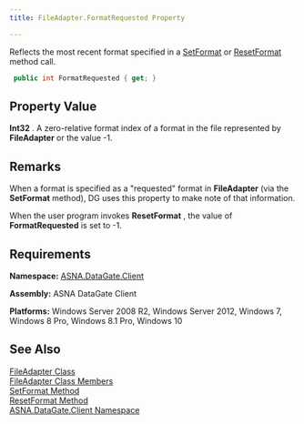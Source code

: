 ```yaml
---
title: FileAdapter.FormatRequested Property

---
```


Reflects the most recent format specified in a [ SetFormat](file-adapter-class-set-format-method.html) or [ResetFormat](file-adapter-class-reset-format-method.html) method call.

```cs
 public int FormatRequested { get; }
```


## Property Value

**Int32** . A zero-relative format index of a format in the file represented by **FileAdapter** or the value -1. 
## Remarks

When a format is specified as a "requested" format in **FileAdapter** (via the **SetFormat** method), DG uses this property to make note of that information. 

When the user program invokes **ResetFormat** , the value of **FormatRequested** is set to -1. 
## Requirements

**Namespace:** [ASNA.DataGate.Client](datagate-client-namespace.html) 

**Assembly:** ASNA DataGate Client

**Platforms:** Windows Server 2008 R2, Windows Server 2012, Windows 7, Windows 8 Pro, Windows 8.1 Pro, Windows 10
## See Also


[FileAdapter Class](file-adapter-class.html)
      <br />
[FileAdapter Class Members](file-adapter-members.html)
      <br />
[SetFormat Method](file-adapter-class-set-format-method.html)
      <br />
[ResetFormat Method](file-adapter-class-reset-format-method.html)
      <br />
[ASNA.DataGate.Client Namespace](datagate-client-namespace.html)

